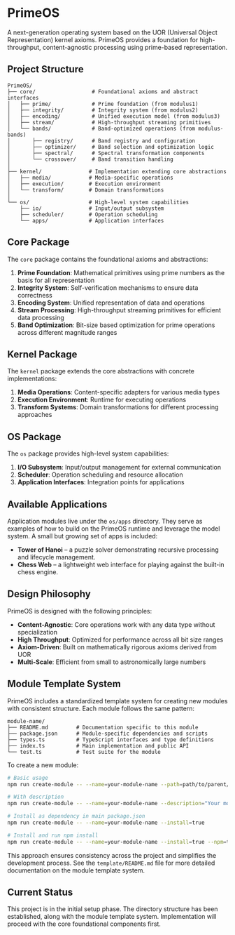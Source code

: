 # PrimeOS

A next-generation operating system based on the UOR (Universal Object Representation) kernel axioms. PrimeOS provides a foundation for high-throughput, content-agnostic processing using prime-based representation.

## Project Structure

```
PrimeOS/
├── core/                  # Foundational axioms and abstract interfaces
│   ├── prime/             # Prime foundation (from modulus1)
│   ├── integrity/         # Integrity system (from modulus2)
│   ├── encoding/          # Unified execution model (from modulus3)
│   ├── stream/            # High-throughput streaming primitives
│   └── bands/             # Band-optimized operations (from modulus-bands)
│       ├── registry/      # Band registry and configuration
│       ├── optimizer/     # Band selection and optimization logic
│       ├── spectral/      # Spectral transformation components
│       └── crossover/     # Band transition handling
│
├── kernel/               # Implementation extending core abstractions
│   ├── media/            # Media-specific operations
│   ├── execution/        # Execution environment
│   └── transform/        # Domain transformations 
│
└── os/                   # High-level system capabilities
    ├── io/               # Input/output subsystem
    ├── scheduler/        # Operation scheduling
    └── apps/             # Application interfaces
```

## Core Package

The `core` package contains the foundational axioms and abstractions:

1. **Prime Foundation**: Mathematical primitives using prime numbers as the basis for all representation
2. **Integrity System**: Self-verification mechanisms to ensure data correctness
3. **Encoding System**: Unified representation of data and operations
4. **Stream Processing**: High-throughput streaming primitives for efficient data processing
5. **Band Optimization**: Bit-size based optimization for prime operations across different magnitude ranges

## Kernel Package

The `kernel` package extends the core abstractions with concrete implementations:

1. **Media Operations**: Content-specific adapters for various media types
2. **Execution Environment**: Runtime for executing operations
3. **Transform Systems**: Domain transformations for different processing approaches

## OS Package

The `os` package provides high-level system capabilities:

1. **I/O Subsystem**: Input/output management for external communication
2. **Scheduler**: Operation scheduling and resource allocation
3. **Application Interfaces**: Integration points for applications

## Available Applications

Application modules live under the `os/apps` directory. They serve as examples of how to build on the PrimeOS runtime and leverage the model system. A small but growing set of apps is included:

- **Tower of Hanoi** – a puzzle solver demonstrating recursive processing and lifecycle management.
- **Chess Web** – a lightweight web interface for playing against the built-in chess engine.

## Design Philosophy

PrimeOS is designed with the following principles:

- **Content-Agnostic**: Core operations work with any data type without specialization
- **High Throughput**: Optimized for performance across all bit size ranges
- **Axiom-Driven**: Built on mathematically rigorous axioms derived from UOR
- **Multi-Scale**: Efficient from small to astronomically large numbers

## Module Template System

PrimeOS includes a standardized template system for creating new modules with consistent structure. Each module follows the same pattern:

```
module-name/
├── README.md         # Documentation specific to this module
├── package.json      # Module-specific dependencies and scripts
├── types.ts          # TypeScript interfaces and type definitions
├── index.ts          # Main implementation and public API
└── test.ts           # Test suite for the module
```

To create a new module:

```bash
# Basic usage
npm run create-module -- --name=your-module-name --path=path/to/parent/directory

# With description
npm run create-module -- --name=your-module-name --description="Your module description"

# Install as dependency in main package.json
npm run create-module -- --name=your-module-name --install=true

# Install and run npm install
npm run create-module -- --name=your-module-name --install=true --npm=true
```

This approach ensures consistency across the project and simplifies the development process. See the `template/README.md` file for more detailed documentation on the module template system.

## Current Status

This project is in the initial setup phase. The directory structure has been established, along with the module template system. Implementation will proceed with the core foundational components first.
